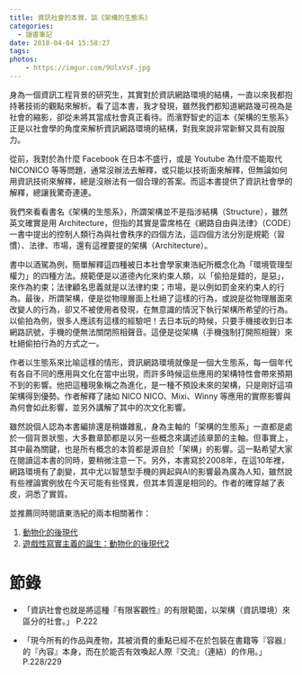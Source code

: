 ```yaml
---
title: 資訊社會的本質，談《架構的生態系》
categories:
  - 讀書筆記
date: 2018-04-04 15:58:27
tags:
photos: 
    - https://imgur.com/9UlxVsF.jpg
---
```


身為一個資訊工程背景的研究生，其實對於資訊網路環境的結構，一直以來我都抱持著技術的觀點來解析。看了這本書，我才發現，雖然我們都知道網路幾可視為是社會的縮影，卻從未將其當成社會真正看待。而濱野智史的這本《架構的生態系》正是以社會學的角度來解析資訊網路環境的結構，對我來說非常新鮮又具有說服力。

從前，我對於為什麼 Facebook 在日本不盛行，或是 Youtube 為什麼不能取代 NICONICO 等等問題，通常沒辦法去解釋，或只能以技術面來解釋，但無論如何用資訊技術來解釋，總是沒辦法有一個合理的答案。而這本書提供了資訊社會學的解釋，總讓我驚奇連連。

我們來看看書名《架構的生態系》，所謂架構並不是指涉結構（Structure），雖然英文確實是用 Architecture，但指的其實是雷席格在《網路自由與法律》（CODE）一書中提出的控制人類行為與社會秩序的四個方法，這四個方法分別是規範（習慣）、法律、市場，還有這裡要提的架構（Architecture）。

書中以酒駕為例，簡單解釋這四種被日本社會學家東浩紀所概念化為「環境管理型權力」的四種方法。規範便是以道德內化來約束人類，以「偷拍是錯的，是惡」，來作為約束；法律顧名思義就是以法律約束；市場，是以例如罰金來約束人的行為。最後，所謂架構，便是從物理層面上杜絕了這樣的行為，或說是從物理層面來改變人的行為，卻又不被使用者發現，在無意識的情況下執行架構所希望的行為。以偷拍為例，很多人應該有這樣的經驗吧！去日本玩的時候，只要手機接收到日本網路訊號，手機的便無法關閉照相聲音。這便是從架構（手機強制打開照相聲）來杜絕偷拍行為的方式之一。

作者以生態系來比喻這樣的情形，資訊網路環境就像是一個大生態系，每一個年代有各自不同的應用與文化在當中出現，而許多時候這些應用的架構特性會帶來預期不到的影響。他把這種現象稱之為進化，是一種不預設未來的架構，只是剛好這項架構得到優勢。作者解釋了諸如 NICO NICO、Mixi、Winny 等應用的實際影響與為何會如此影響，並另外講解了其中的次文化影響。

雖然說個人認為本書編排還是稍嫌雜亂，身為主軸的「架構的生態系」一直都是處於一個背景狀態，大多數章節都是以另一些概念來講述該章節的主軸。但事實上，其中最為關鍵，也是所有概念的本質都是源自於「架構」的影響。這一點希望大家在閱讀這本書的同時，要稍微注意一下。另外，本書寫於2008年，在這10年裡，網路環境有了劇變，其中尤以智慧型手機的興起與AI的影響最為廣為人知，雖然說有些裡論實例放在今天可能有些怪異，但其本質還是相同的。作者的確穿越了表皮，洞悉了實質。

並推薦同時閱讀東浩紀的兩本相關著作： 
1. [動物化的後現代](http://www.books.com.tw/products/0010550849)
2. [遊戲性寫實主義的誕生：動物化的後現代2](http://www.books.com.tw/products/0010687643)

# 節錄

- 「資訊社會也就是將這種『有限客觀性』的有限範圍，以架構（資訊環境）來區分的社會。」 P.222

- 「現今所有的作品與產物，其被消費的重點已經不在於包裝在書籍等『容器』的『內容』本身，而在於能否有效喚起人際『交流』（連結）的作用。」 P.228/229
